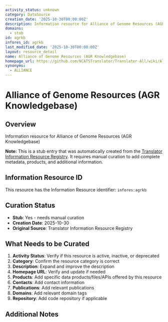 ```yaml
---
activity_status: unknown
category: DataSource
creation_date: '2025-10-30T00:00:00Z'
description: Information resource for Alliance of Genome Resources (AGR Knowledgebase)
domains:
  - stub
id: agrkb
infores_id: agrkb
last_modified_date: '2025-10-30T00:00:00Z'
layout: resource_detail
name: Alliance of Genome Resources (AGR Knowledgebase)
homepage_url: https://github.com/NCATSTranslator/Translator-All/wiki/Alliance-of-Genome-Resources
synonyms:
  - ALLIANCE
---
```


# Alliance of Genome Resources (AGR Knowledgebase)

## Overview

Information resource for Alliance of Genome Resources (AGR Knowledgebase)

**Note:** This is a stub entry that was automatically created from the [Translator Information Resource Registry](https://biolink.github.io/information-resource-registry/). It requires manual curation to add complete metadata, products, and additional information.

## Information Resource ID

This resource has the Information Resource identifier: `infores:agrkb`

## Curation Status

- **Stub**: Yes - needs manual curation
- **Creation Date**: 2025-10-30
- **Original Source**: Translator Information Resource Registry

## What Needs to be Curated

1. **Activity Status**: Verify if this resource is active, inactive, or deprecated
2. **Category**: Confirm the resource category is correct
3. **Description**: Expand and improve the description
4. **Homepage URL**: Verify and update if needed
5. **Products**: Add specific data products/files/APIs offered by this resource
6. **Contacts**: Add contact information
7. **Publications**: Add relevant publications
8. **Domains**: Add relevant domain tags
9. **Repository**: Add code repository if applicable

## Additional Notes
